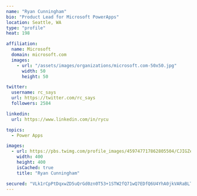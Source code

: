 ```yaml
---
name: "Ryan Cunningham"
bio: "Product Lead for Microsoft PowerApps"
location: Seattle, WA
type: "profile"
heat: 198

affiliation:
  name: Microsoft
  domain: microsoft.com
  images:
    - url: "/assets/images/organizations/microsoft.com-50x50.jpg"
      width: 50
      height: 50

twitter:
  username: rc_says
  url: https://twitter.com/rc_says
  followers: 2584

linkedin:
  url: https://www.linkedin.com/in/rycu

topics:
  - Power Apps

images:
  - url: https://pbs.twimg.com/profile_images/459747717862805504/CJIGZejd_400x400.png
    width: 400
    height: 400
    isCached: true
    title: "Ryan Cunningham"

secured: "VLk1rCpPtDqxwZD5uQrGd0zn0T53+1STW2fQ71wQ7EDfQ6U4YhA0jkVARaBLT0n2Q3LermiD3M+FlOKf+kMZk1hUhCjK8fLt2HxAEouIjiQjZRtCkMq5tKHUfVvnmsG82kE6puWqcMmou1km4koT2cFDaomJv4JRoneAwFr8UK5CPtHS2dKRtG77sEOP4X6xM2zw+LxHd8LCK4HCGQYcwgrQvn+YU2ACZbI53YYNEBn1t4c6DiTKquYAHrYgyWesK11cKPCty3ogl0S3Uqd6nILPjMAuGA8pS6XN+P6IY2UGC3pn5o4e9qWCnm6mVbp+hR9V603hWsN1xJZHv5l2wnEQ+QXmfHf2S+jl0fDTL640ZH6xGijp70/lnx8ZN7a6i4d2v5iT6pYCKgKpgsT6wSFELqHRA3otTk4qCkEkeLE=;mExC5y08f0tMledGOUlWIA=="
---
```


